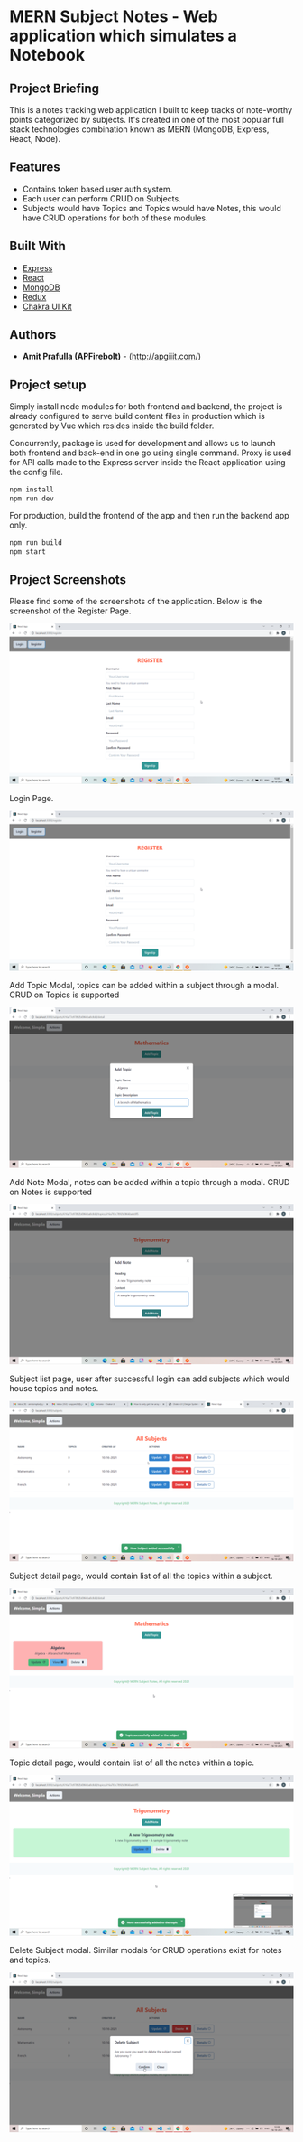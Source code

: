 # MERN Subject Notes - Web application which simulates a Notebook

## Project Briefing

This is a notes tracking web application I built to keep tracks of note-worthy points categorized by subjects. It's created in one of the most popular full stack technologies combination known as MERN (MongoDB, Express, React, Node). 

## Features

- Contains token based user auth system. 
- Each user can perform CRUD on Subjects.
- Subjects would have Topics and Topics would have Notes, this would have CRUD operations for both of these modules.

## Built With

* [Express](https://expressjs.com/)
* [React](https://reactjs.org/)
* [MongoDB](https://www.mongodb.com/)
* [Redux](https://redux.js.org/)
* [Chakra UI Kit](https://getbootstrap.com/)

## Authors

* **Amit Prafulla (APFirebolt)** - (http://apgiiit.com/)

## Project setup

Simply install node modules for both frontend and backend, the project is already configured to serve build content files in production which is generated by Vue which resides inside the build folder.

Concurrently, package is used for development and allows us to launch both frontend and back-end in one go using single command. Proxy is used for API calls made to the Express server inside the React application using the config file.

```
npm install
npm run dev
```

For production, build the frontend of the app and then run the backend app only. 

```
npm run build
npm start
```

## Project Screenshots

Please find some of the screenshots of the application. Below is the screenshot of the Register Page.

![alt text](./screenshots/register.png)

Login Page.

![alt text](./screenshots/register.png)

Add Topic Modal, topics can be added within a subject through a modal. CRUD on Topics is supported

![alt text](./screenshots/add_topic.png)

Add Note Modal, notes can be added within a topic through a modal. CRUD on Notes is supported

![alt text](./screenshots/add_note.png)

Subject list page, user after successful login can add subjects which would house topics and notes.

![alt text](./screenshots/subjects.png)

Subject detail page, would contain list of all the topics within a subject.

![alt text](./screenshots/subject_detail.png)

Topic detail page, would contain list of all the notes within a topic.

![alt text](./screenshots/topic_detail.png)

Delete Subject modal. Similar modals for CRUD operations exist for notes and topics.

![alt text](./screenshots/delete_subject.png)



